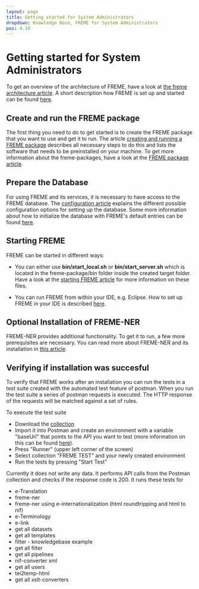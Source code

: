 ```yaml
---
layout: page
title: Getting started for System Administrators
dropdown: Knowledge Base, FREME for System Administrators
pos: 4.19
---
```


# Getting started for System Administrators

To get an overview of the architecture of FREME, have a look at [the freme architecture article](../freme-for-developers/overview-of-the-freme-architecture.html). A short description how FREME is set up and started can be found [here](../freme-for-sysadmins/start-and-run-freme.html).

## Create and run the FREME package

The first thing you need to do to get started is to create the FREME package that you want to use and get it to run. The article [creating and running a FREME package](../freme-for-sysadmins/creating-and-running-a-freme-package.html) describes all necessary steps to do this and lists the software that needs to be preinstalled on your machine. To get more information about the freme-packages, have a look at the [FREME package article](../freme-for-sysadmins/freme-packages.html).

## Prepare the Database

For using FREME and its services, it is necessary to have access to the FREME database.
The [configuration article](../freme-for-sysadmins/configuration-options.html) explains the different possible configuration options for setting up the database. Some more information about how to initialize the database with FREME's default entries can be found [here](../freme-for-sysadmins/initialising-freme.html).

  
## Starting FREME 

FREME can be started in different ways:

* You can either use **bin/start_local.sh** or **bin/start_server.sh** which is located in the freme-package/bin folder inside the created target folder. Have a look at the [starting FREME article](../freme-for-sysadmins/start-and-run-freme.html) for more information on these files.

* You can run FREME from within your IDE, e.g. Eclipse. How to set up FREME in your IDE is described [here](../freme-for-developers/setup-freme-in-the-ide.html).


## Optional Installation of FREME-NER

FREME-NER provides additional functionality. To get it to run, a few more prerequisites are necessary. You can read more about FREME-NER and its installation in [this article](../freme-for-sysadmins/freme-ner-dummy.html). 


## Verifying if installation was succesful

To verify that FREME works after an installation you can run the tests in a test suite created with the automated test 
feature of postman. When you run the test suite a series of postman requests is executed. The HTTP response of the 
requests will be matched against a set of rules.


To execute the test suite

* Download the [collection](https://raw.githubusercontent.com/freme-project/freme-project.github.io/dev/resources/postman/FREME-TEST.postman_collection.json)
* Import it into Postman and create an environment with a variable "baseUrl" that points to the API you want to test 
(more information on this can be found [here](../freme-for-api-users/gettingStarted_API-users.html)).
* Press "Runner" (upper left corner of the screen)
* Select collection "FREME TEST" and your newly created environment
* Run the tests by pressing "Start Test"

Currently it does not write any data. It performs API calls from the Postman collection and checks if the response code is 200.
It runs these tests for

- e-Translation
- freme-ner 
- freme-ner using e-internationalization (html roundtripping and html to nif)
- e-Terminology
- e-link
- get all datasets
- get all templates
- filter - knowledgebase example
- get all filter
- get all pipelines
- nif-converter xml
- get all users
- tei2temp-html
- get all xslt-converters
